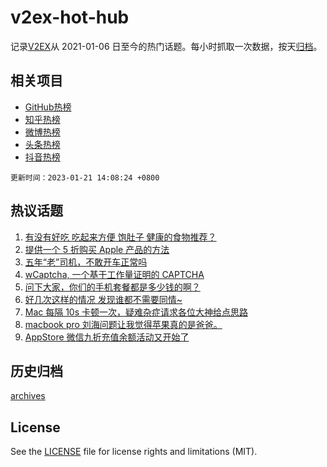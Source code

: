 # v2ex-hot-hub

 记录[V2EX](https://www.v2ex.com/)从 2021-01-06 日至今的热门话题。每小时抓取一次数据，按天[归档](archives)。
 
 ## 相关项目

- [GitHub热榜](https://github.com/lonnyzhang423/github-hot-hub)
- [知乎热榜](https://github.com/lonnyzhang423/zhihu-hot-hub)
- [微博热榜](https://github.com/lonnyzhang423/weibo-hot-hub)
- [头条热榜](https://github.com/lonnyzhang423/toutiao-hot-hub)
- [抖音热榜](https://github.com/lonnyzhang423/douyin-hot-hub)


 `更新时间：2023-01-21 14:08:24 +0800`

## 热议话题

1. [有没有好吃 吃起来方便 饱肚子 健康的食物推荐？](https://www.v2ex.com/t/910081)
1. [提供一个 5 折购买 Apple 产品的方法](https://www.v2ex.com/t/910121)
1. [五年“老”司机，不敢开车正常吗](https://www.v2ex.com/t/910100)
1. [wCaptcha, 一个基于工作量证明的 CAPTCHA](https://www.v2ex.com/t/910042)
1. [问下大家，你们的手机套餐都是多少钱的啊？](https://www.v2ex.com/t/910133)
1. [好几次这样的情况 发现谁都不需要同情~](https://www.v2ex.com/t/910090)
1. [Mac 每隔 10s 卡顿一次，疑难杂症请求各位大神给点思路](https://www.v2ex.com/t/910082)
1. [macbook pro 刘海问题让我觉得苹果真的是爸爸。](https://www.v2ex.com/t/910067)
1. [AppStore 微信九折充值余额活动又开始了](https://www.v2ex.com/t/910102)

## 历史归档

[archives](archives)

## License

See the [LICENSE](LICENSE) file for license rights and limitations (MIT).
